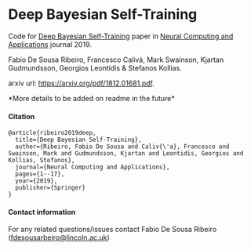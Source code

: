 # Deep Bayesian Self-Training

Code for [Deep Bayesian Self-Training](https://link.springer.com/article/10.1007/s00521-019-04332-4) paper in [Neural Computing and Applications](https://link.springer.com/journal/521) journal 2019.

Fabio De Sousa Ribeiro, Francesco Calivá, Mark Swainson, Kjartan Gudmundsson, Georgios Leontidis & Stefanos Kollias.

arxiv url: https://arxiv.org/pdf/1812.01681.pdf.

\*More details to be added on readme in the future\*

#### Citation
```
@article{ribeiro2019deep,
  title={Deep Bayesian Self-Training},
  author={Ribeiro, Fabio De Sousa and Caliv{\'a}, Francesco and Swainson, Mark and Gudmundsson, Kjartan and Leontidis, Georgios and Kollias, Stefanos},
  journal={Neural Computing and Applications},
  pages={1--17},
  year={2019},
  publisher={Springer}
}
```

#### Contact information
For any related questions/issues contact Fabio De Sousa Ribeiro (fdesousarbeiro@lincoln.ac.uk)
